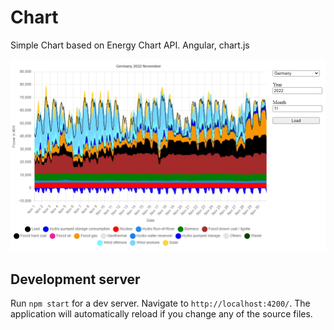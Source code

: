 # Chart

Simple Chart based on Energy Chart API.
Angular, chart.js

![screenshot](https://github.com/energy-chart-examples/simple-angular-chart/blob/main/src/assets/screenshot.png)

## Development server

Run `npm start` for a dev server. Navigate to `http://localhost:4200/`. The application will automatically reload if you change any of the source files.

